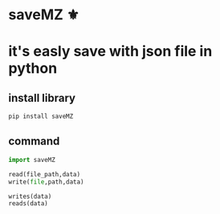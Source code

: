 # saveMZ ⚜️

# it's easly save with json file in python 

## install library

```bash
pip install saveMZ
```

## command
```python
import saveMZ

read(file_path,data)
write(file,path,data)

writes(data)
reads(data)
```

